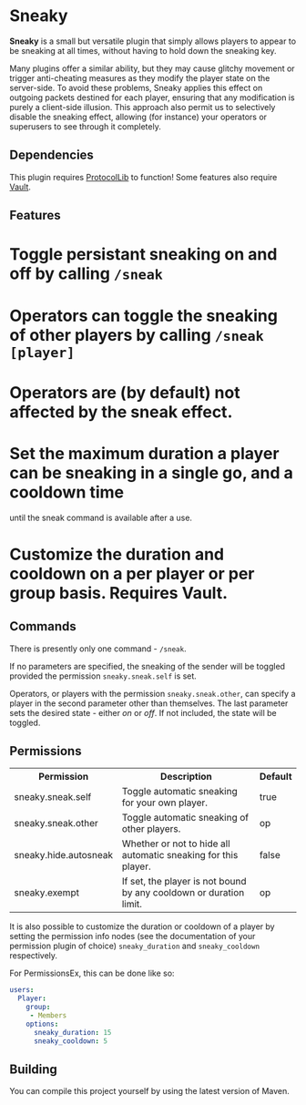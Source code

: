 Sneaky
===========

**Sneaky** is a small but versatile plugin that simply allows players to appear to be sneaking at all
times, without having to hold down the sneaking key. 

Many plugins offer a similar ability, but they may cause glitchy movement or trigger anti-cheating measures as 
they modify the player state on the server-side. To avoid these problems, Sneaky applies this effect on outgoing
packets destined for each player, ensuring that any modification is purely a client-side illusion. This approach
also permit us to selectively disable the sneaking effect, allowing (for instance) your operators or superusers 
to see through it completely.


Dependencies
------------
This plugin requires [ProtocolLib](https://github.com/aadnk/ProtocolLib) to function! 
Some features also require [Vault](http://dev.bukkit.org/server-mods/vault/).


Features
--------
# Toggle persistant sneaking on and off by calling `/sneak`
# Operators can toggle the sneaking of other players by calling `/sneak [player]`
# Operators are (by default) not affected by the sneak effect.
# Set the maximum duration a player can be sneaking in a single go, and a cooldown time
  until the sneak command is available after a use.
# Customize the duration and cooldown on a per player or per group basis. Requires Vault.


Commands
--------
There is presently only one command - `/sneak`. 

If no parameters are specified, the sneaking of the sender will be toggled provided the 
permission `sneaky.sneak.self` is set. 

Operators, or players with the permission `sneaky.sneak.other`, can specify a player in the 
second parameter other than themselves. The last parameter sets the desired state - either 
*on* or *off*. If not included, the state will be toggled.

Permissions
-----------
<table>
  <tr>
    <th>Permission</th>
    <th>Description</th>
    <th>Default</th>
  </tr>
  <tr>
    <td>sneaky.sneak.self</th>
    <td>Toggle automatic sneaking for your own player.</td>
    <td>true</td>
  </tr>
  <tr>
    <td>sneaky.sneak.other</td>
    <td>Toggle automatic sneaking of other players.</td>
    <td>op</td>
  </tr>
  <tr>
    <td>sneaky.hide.autosneak</td>
    <td>Whether or not to hide all automatic sneaking for this player.</td>
    <td>false</td>
  </tr>
  <tr>
    <td>sneaky.exempt</td>
    <td>If set, the player is not bound by any cooldown or duration limit.</td>
    <td>op</td>
  </tr>
</table>

It is also possible to customize the duration or cooldown of a player by setting the permission info nodes
(see the documentation of your permission plugin of choice) `sneaky_duration` and `sneaky_cooldown`
respectively. 

For PermissionsEx, this can be done like so:
```YAML
users:
  Player:
    group:
     - Members
    options:
      sneaky_duration: 15
      sneaky_cooldown: 5
```
	  
Building
--------
You can compile this project yourself by using the latest version of Maven.
